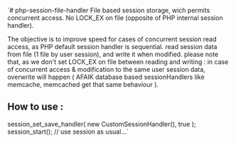 `# php-session-file-handler
File based session storage, wich permits concurrent access. No LOCK_EX on file (opposite of PHP internal session handler).

The objective is to improve speed for cases of concurrent session read access, as PHP default session handler is sequential.
 read session data from file (1 file by user session), and write it when modified.
 please note that, as we don't set LOCK_EX on file between reading and writing :
   in case of concurrent access & modification to the same user session data, overwrite will happen
   ( AFAIK database based sessionHandlers like memcache, memcached  get that same behaviour ).
 
 How to use :
 -------------
 session_set_save_handler( new CustomSessionHandler(), true );
 session_start();
 // use session as usual...`

